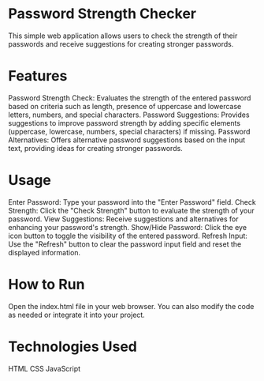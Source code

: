 # Password Strength Checker
This simple web application allows users to check the strength of their passwords and receive suggestions for creating stronger passwords.

# Features
Password Strength Check: Evaluates the strength of the entered password based on criteria such as length, presence of uppercase and lowercase letters, numbers, and special characters.
Password Suggestions: Provides suggestions to improve password strength by adding specific elements (uppercase, lowercase, numbers, special characters) if missing.
Password Alternatives: Offers alternative password suggestions based on the input text, providing ideas for creating stronger passwords.

# Usage
Enter Password: Type your password into the "Enter Password" field.
Check Strength: Click the "Check Strength" button to evaluate the strength of your password.
View Suggestions: Receive suggestions and alternatives for enhancing your password's strength.
Show/Hide Password: Click the eye icon button to toggle the visibility of the entered password.
Refresh Input: Use the "Refresh" button to clear the password input field and reset the displayed information.

# How to Run
Open the index.html file in your web browser.
You can also modify the code as needed or integrate it into your project.

# Technologies Used
HTML
CSS
JavaScript
